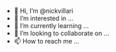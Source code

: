 - 👋 Hi, I’m @nickvillari
- 👀 I’m interested in ...
- 🌱 I’m currently learning ...
- 💞️ I’m looking to collaborate on ...
- 📫 How to reach me ...

<!---
nickvillari/nickvillari is a ✨ special ✨ repository because its `README.md` (this file) appears on your GitHub profile.
You can click the Preview link to take a look at your changes.
--->
